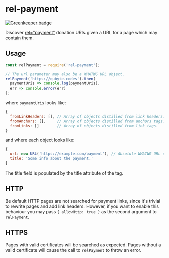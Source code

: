 # rel-payment

[![Greenkeeper badge](https://badges.greenkeeper.io/qubyte/rel-payment.svg)](https://greenkeeper.io/)

Discover [rel="payment"](http://microformats.org/wiki/rel-payment) donation
URIs given a URL for a page which may contain them.

## Usage

```javascript
const relPayment = require('rel-payment');

// The url parameter may also be a WHATWG URL object.
relPayment('https://qubyte.codes').then(
  paymentUris => console.log(paymentUris),
  err => console.error(err)
);
```

where `paymentUris` looks like:

```javascript
{
  fromLinkHeaders: [], // Array of objects distilled from link headers.
  fromAnchors: [],     // Array of objects distilled from anchors tags.
  fromLinks: []        // Array of objects distilled from link tags.
}
```

and where each object looks like:

```javascript
{
  url: new URL('https://example.com/payment'), // Absolute WHATWG URL object for payments.
  title: 'Some info about the payment.'
}
```

The title field is populated by the title attribute of the tag.

## HTTP

Be default HTTP pages are not searched for payment links, since it's trivial to
rewrite pages and add link headers. However, if you want to enable this
behaviour you may pass `{ allowHttp: true }` as the second argument to
`relPayment`.

## HTTPS

Pages with valid certificates will be searched as expected. Pages without a
valid certificate will cause the call to `relPayment` to throw an error.
